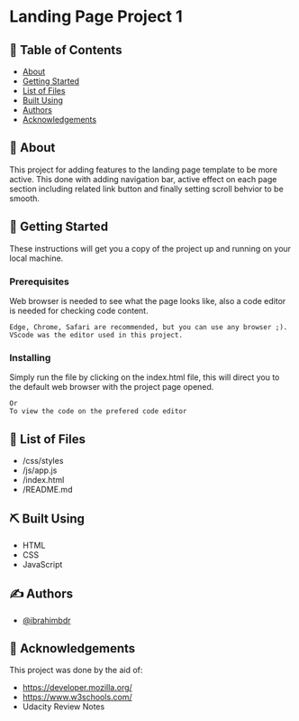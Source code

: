 # Landing Page Project 1

## 📝 Table of Contents

- [About](#about)
- [Getting Started](#getting_started)
- [List of Files](#list_of_files)
- [Built Using](#built_using)
- [Authors](#authors)
- [Acknowledgements](#acknowledgement)

## 🧐 About <a name = "about"></a>

This project for adding features to the landing page template to be more active. This done with adding navigation bar, active effect on each page section including related link button and finally setting scroll behvior to be smooth.

## 🏁 Getting Started <a name = "getting_started"></a>

These instructions will get you a copy of the project up and running on your local machine.

### Prerequisites

Web browser is needed to see what the page looks like, also a code editor is needed for checking code content.

```
Edge, Chrome, Safari are recommended, but you can use any browser ;).
VScode was the editor used in this project.
```

### Installing

Simply run the file by clicking on the index.html file, this will direct you to the default web browser with the project page opened.

```
Or 
To view the code on the prefered code editor
```

## 📎 List of Files <a name = "list_of_files"></a>

- /css/styles
- /js/app.js
- /index.html
- /README.md

## ⛏️ Built Using <a name = "built_using"></a>

- HTML
- CSS
- JavaScript

## ✍️ Authors <a name = "authors"></a>

- [@ibrahimbdr](https://github.com/kylelobo) 


## 🎉 Acknowledgements <a name = "acknowledgement"></a>

This project was done by the aid of:
- https://developer.mozilla.org/
- https://www.w3schools.com/
- Udacity Review Notes
